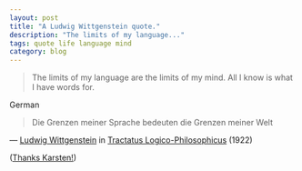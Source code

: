 ```yaml
---
layout: post
title: "A Ludwig Wittgenstein quote."
description: "The limits of my language..."
tags: quote life language mind
category: blog
---
```


> The limits of my language are the limits of my mind. All I know is what I have words for.

German

> Die Grenzen meiner Sprache bedeuten die Grenzen meiner Welt

&mdash; [Ludwig Wittgenstein](https://en.wikiquote.org/wiki/Ludwig_Wittgenstein) in [Tractatus Logico-Philosophicus](https://en.wikipedia.org/wiki/Tractatus_Logico-Philosophicus) (1922)

([Thanks Karsten!](https://www.youtube.com/watch?v=mCAozt4BkMM))
